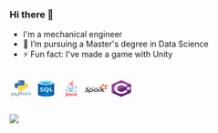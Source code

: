 ### Hi there 👋

- I'm a mechanical engineer
- 🌱 I’m pursuing a Master's degree in Data Science
- ⚡ Fun fact: I've made a game with Unity

<div style="display: inline_block"><br>
  <img align="center" alt="Python" height="30" width="40" src="https://raw.githubusercontent.com/devicons/devicon/master/icons/python/python-original-wordmark.svg">
  <img align="center" alt="SQL" height="30" width="40" 
src="https://raw.githubusercontent.com/devicons/devicon/master/icons/azuresqldatabase/azuresqldatabase-original.svg">
  <img align="center" alt="Java" height="30" width="40" 
src="https://raw.githubusercontent.com/devicons/devicon/master/icons/java/java-original-wordmark.svg">
    <img align="center" alt="Spark" height="30" width="40" 
src="https://raw.githubusercontent.com/devicons/devicon/master/icons/apachespark/apachespark-original-wordmark.svg">
  <img align="center" alt="Csharp" height="30" width="40" src="https://raw.githubusercontent.com/devicons/devicon/master/icons/csharp/csharp-original.svg">

</div>
  
  ##
 
<div> 
 
  <a href="https://www.linkedin.com/in/andr%C3%A9-kusakariba-216ba81a4/" target="_blank"><img src="https://img.shields.io/badge/-LinkedIn-%230077B5?style=for-the-badge&logo=linkedin&logoColor=white" target="_blank"></a> 
  
